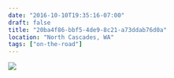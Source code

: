```yaml
---
date: "2016-10-10T19:35:16-07:00"
draft: false
title: "20ba4f86-bbf5-4de9-8c21-a73ddab76d0a"
location: "North Cascades, WA"
tags: ["on-the-road"]
---
```


![](https://d17enza3bfujl8.cloudfront.net/20161009_01_36.jpg)
